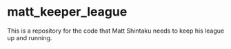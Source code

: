 # matt_keeper_league
This is a repository for the code that Matt Shintaku needs to keep his league up and running.

